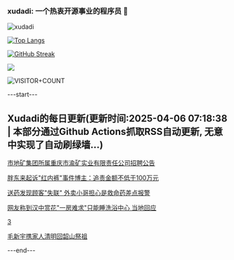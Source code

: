 ### xudadi: 一个热衷开源事业的程序员 👋

![xudadi](https://github-readme-stats-git-masterorgs-github-readme-stats-team.vercel.app/api?username=xudadi)

[![Top Langs](https://github-readme-stats.vercel.app/api/top-langs/?username=xudadi)](https://github.com/anuraghazra/github-readme-stats)

[![GitHub Streak](https://streak-stats.demolab.com?user=xudadi&locale=zh_Hans)](https://git.io/streak-stats)

![](https://raw.githubusercontent.com/xudadi/xudadi/main/assets/github-contribution-grid-snake.svg)

![VISITOR+COUNT](https://komarev.com/ghpvc/?username=xudadi&label=VISITOR+COUNT)


---start---

## Xudadi的每日更新(更新时间:2025-04-06 07:18:38 | 本部分通过Github Actions抓取RSS自动更新, 无意中实现了自动刷绿墙...)

[市地矿集团所属重庆市渝矿实业有限责任公司招聘公告](https://www.gongkaoleida.com/article/2347761)

[胖东来起诉"红内裤"事件博主：追责金额不低于100万元](https://m.163.com/news/article/JSDQ5VMO0512B07B.html)

[送药发现顾客"失联" 外卖小哥担心是救命药差点报警](https://m.163.com/news/article/JSDD9RK40534P59R.html)

[网友称到汉中赏花"一房难求"只能睡洗浴中心 当地回应](https://m.163.com/news/article/JSDLSS1L051492T3.html)

[3](https://m.163.com/touch/news/sub/domestic)

[毛新宇携家人清明回韶山祭祖](https://m.163.com/news/article/JSDN053B0530M570.html)

---end---
